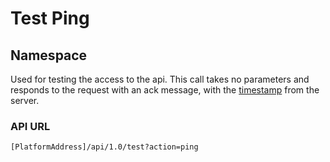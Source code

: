 # Test Ping

## Namespace

 Used for testing the access to the api. This call takes no parameters and responds to the request with an ack message, with the [timestamp](https://developer.ivvy.com/development-reference/timestamp-format) from the server.

### API URL

```text
[PlatformAddress]/api/1.0/test?action=ping
```



